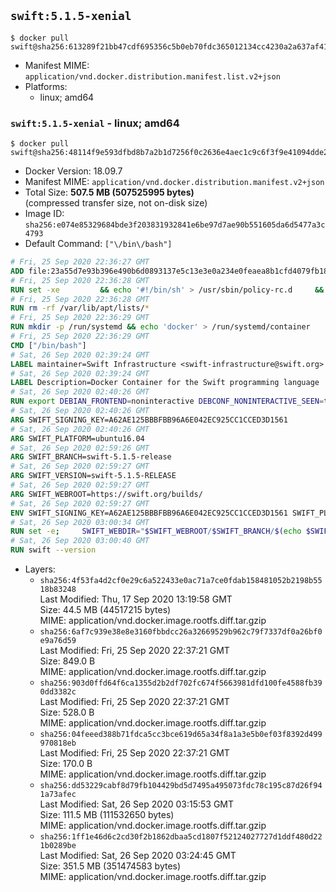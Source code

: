 ## `swift:5.1.5-xenial`

```console
$ docker pull swift@sha256:613289f21bb47cdf695356c5b0eb70fdc365012134cc4230a2a637af41df1108
```

-	Manifest MIME: `application/vnd.docker.distribution.manifest.list.v2+json`
-	Platforms:
	-	linux; amd64

### `swift:5.1.5-xenial` - linux; amd64

```console
$ docker pull swift@sha256:48114f9e593dfbd8b7a2b1d7256f0c2636e4aec1c9c6f3f9e41094dde287f672
```

-	Docker Version: 18.09.7
-	Manifest MIME: `application/vnd.docker.distribution.manifest.v2+json`
-	Total Size: **507.5 MB (507525995 bytes)**  
	(compressed transfer size, not on-disk size)
-	Image ID: `sha256:e074e85329684bde3f203831932841e6be97d7ae90b551605da6d5477a3c4793`
-	Default Command: `["\/bin\/bash"]`

```dockerfile
# Fri, 25 Sep 2020 22:36:27 GMT
ADD file:23a55d7e93b396e490b6d0893137e5c13e3e0a234e0feaea8b1cfd4079fb1882 in / 
# Fri, 25 Sep 2020 22:36:28 GMT
RUN set -xe 		&& echo '#!/bin/sh' > /usr/sbin/policy-rc.d 	&& echo 'exit 101' >> /usr/sbin/policy-rc.d 	&& chmod +x /usr/sbin/policy-rc.d 		&& dpkg-divert --local --rename --add /sbin/initctl 	&& cp -a /usr/sbin/policy-rc.d /sbin/initctl 	&& sed -i 's/^exit.*/exit 0/' /sbin/initctl 		&& echo 'force-unsafe-io' > /etc/dpkg/dpkg.cfg.d/docker-apt-speedup 		&& echo 'DPkg::Post-Invoke { "rm -f /var/cache/apt/archives/*.deb /var/cache/apt/archives/partial/*.deb /var/cache/apt/*.bin || true"; };' > /etc/apt/apt.conf.d/docker-clean 	&& echo 'APT::Update::Post-Invoke { "rm -f /var/cache/apt/archives/*.deb /var/cache/apt/archives/partial/*.deb /var/cache/apt/*.bin || true"; };' >> /etc/apt/apt.conf.d/docker-clean 	&& echo 'Dir::Cache::pkgcache ""; Dir::Cache::srcpkgcache "";' >> /etc/apt/apt.conf.d/docker-clean 		&& echo 'Acquire::Languages "none";' > /etc/apt/apt.conf.d/docker-no-languages 		&& echo 'Acquire::GzipIndexes "true"; Acquire::CompressionTypes::Order:: "gz";' > /etc/apt/apt.conf.d/docker-gzip-indexes 		&& echo 'Apt::AutoRemove::SuggestsImportant "false";' > /etc/apt/apt.conf.d/docker-autoremove-suggests
# Fri, 25 Sep 2020 22:36:28 GMT
RUN rm -rf /var/lib/apt/lists/*
# Fri, 25 Sep 2020 22:36:29 GMT
RUN mkdir -p /run/systemd && echo 'docker' > /run/systemd/container
# Fri, 25 Sep 2020 22:36:29 GMT
CMD ["/bin/bash"]
# Sat, 26 Sep 2020 02:39:24 GMT
LABEL maintainer=Swift Infrastructure <swift-infrastructure@swift.org>
# Sat, 26 Sep 2020 02:39:24 GMT
LABEL Description=Docker Container for the Swift programming language
# Sat, 26 Sep 2020 02:40:26 GMT
RUN export DEBIAN_FRONTEND=noninteractive DEBCONF_NONINTERACTIVE_SEEN=true && apt-get -q update &&     apt-get -q install -y     libatomic1     libcurl3     libxml2     libedit2     libsqlite3-0     libc6-dev     binutils     libgcc-5-dev     libstdc++-5-dev     zlib1g-dev     libpython2.7     tzdata     git     pkg-config     && rm -r /var/lib/apt/lists/*
# Sat, 26 Sep 2020 02:40:26 GMT
ARG SWIFT_SIGNING_KEY=A62AE125BBBFBB96A6E042EC925CC1CCED3D1561
# Sat, 26 Sep 2020 02:40:26 GMT
ARG SWIFT_PLATFORM=ubuntu16.04
# Sat, 26 Sep 2020 02:59:26 GMT
ARG SWIFT_BRANCH=swift-5.1.5-release
# Sat, 26 Sep 2020 02:59:27 GMT
ARG SWIFT_VERSION=swift-5.1.5-RELEASE
# Sat, 26 Sep 2020 02:59:27 GMT
ARG SWIFT_WEBROOT=https://swift.org/builds/
# Sat, 26 Sep 2020 02:59:27 GMT
ENV SWIFT_SIGNING_KEY=A62AE125BBBFBB96A6E042EC925CC1CCED3D1561 SWIFT_PLATFORM=ubuntu16.04 SWIFT_BRANCH=swift-5.1.5-release SWIFT_VERSION=swift-5.1.5-RELEASE SWIFT_WEBROOT=https://swift.org/builds/
# Sat, 26 Sep 2020 03:00:34 GMT
RUN set -e;     SWIFT_WEBDIR="$SWIFT_WEBROOT/$SWIFT_BRANCH/$(echo $SWIFT_PLATFORM | tr -d .)/"     && SWIFT_BIN_URL="$SWIFT_WEBDIR/$SWIFT_VERSION/$SWIFT_VERSION-$SWIFT_PLATFORM.tar.gz"     && SWIFT_SIG_URL="$SWIFT_BIN_URL.sig"     && export DEBIAN_FRONTEND=noninteractive     && apt-get -q update && apt-get -q install -y curl && rm -rf /var/lib/apt/lists/*     && export GNUPGHOME="$(mktemp -d)"     && curl -fsSL "$SWIFT_BIN_URL" -o swift.tar.gz "$SWIFT_SIG_URL" -o swift.tar.gz.sig     && gpg --batch --quiet --keyserver ha.pool.sks-keyservers.net --recv-keys "$SWIFT_SIGNING_KEY"     && gpg --batch --verify swift.tar.gz.sig swift.tar.gz     && tar -xzf swift.tar.gz --directory / --strip-components=1     && chmod -R o+r /usr/lib/swift     && rm -rf "$GNUPGHOME" swift.tar.gz.sig swift.tar.gz     && apt-get purge --auto-remove -y curl
# Sat, 26 Sep 2020 03:00:40 GMT
RUN swift --version
```

-	Layers:
	-	`sha256:4f53fa4d2cf0e29c6a522433e0ac71a7ce0fdab158481052b2198b5518b83248`  
		Last Modified: Thu, 17 Sep 2020 13:19:58 GMT  
		Size: 44.5 MB (44517215 bytes)  
		MIME: application/vnd.docker.image.rootfs.diff.tar.gzip
	-	`sha256:6af7c939e38e8e3160fbbdcc26a32669529b962c79f7337df0a26bf0e9a76d59`  
		Last Modified: Fri, 25 Sep 2020 22:37:21 GMT  
		Size: 849.0 B  
		MIME: application/vnd.docker.image.rootfs.diff.tar.gzip
	-	`sha256:903d0ffd64f6ca1355d2b2df702fc674f5663981dfd100fe4588fb390dd3382c`  
		Last Modified: Fri, 25 Sep 2020 22:37:21 GMT  
		Size: 528.0 B  
		MIME: application/vnd.docker.image.rootfs.diff.tar.gzip
	-	`sha256:04feeed388b71fdca5cc3bce619d65a34f8a1a3e5b0ef03f8392d499970818eb`  
		Last Modified: Fri, 25 Sep 2020 22:37:21 GMT  
		Size: 170.0 B  
		MIME: application/vnd.docker.image.rootfs.diff.tar.gzip
	-	`sha256:dd53229cabf8d79fb104429bd5d7495a495073fdc78c195c87d26f941a73afec`  
		Last Modified: Sat, 26 Sep 2020 03:15:53 GMT  
		Size: 111.5 MB (111532650 bytes)  
		MIME: application/vnd.docker.image.rootfs.diff.tar.gzip
	-	`sha256:1ff1e46d6c2cd30f2b1862dbaa5cd1807f52124027727d1ddf480d221b0289be`  
		Last Modified: Sat, 26 Sep 2020 03:24:45 GMT  
		Size: 351.5 MB (351474583 bytes)  
		MIME: application/vnd.docker.image.rootfs.diff.tar.gzip
